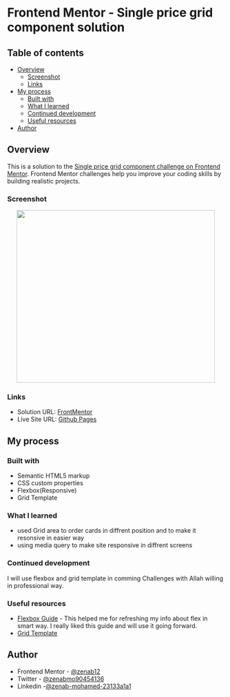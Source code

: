 # Frontend Mentor - Single price grid component solution

## Table of contents

- [Overview](#overview)
  - [Screenshot](#screenshot)
  - [Links](#links)
- [My process](#my-process)
  - [Built with](#built-with)
  - [What I learned](#what-i-learned)
  - [Continued development](#continued-development)
  - [Useful resources](#useful-resources)
- [Author](#author)


## Overview
This is a solution to the [Single price grid component challenge on Frontend Mentor](https://www.frontendmentor.io/challenges/single-price-grid-component-5ce41129d0ff452fec5abbbc). Frontend Mentor challenges help you improve your coding skills by building realistic projects. 


### Screenshot
<p align="center">
<img src="https://user-images.githubusercontent.com/78083890/172053723-b6107759-7876-4d35-b2b4-a6d0c6981fd9.png" width="460" height="400">
</p>


### Links

- Solution URL: [FrontMentor](https://www.frontendmentor.io/solutions/responsive-single-price-card-component-using-grid-template-itQlLrORq2)
- Live Site URL: [Github Pages](https://zenab12.github.io/Single-Price-Grid-component/)

## My process

### Built with

- Semantic HTML5 markup
- CSS custom properties
- Flexbox(Responsive)
- Grid Template


### What I learned

- used Grid area to order cards in diffrent position and to make it resonsive in easier way 
- using media query to make site responsive in diffrent screens


### Continued development
I will use flexbox and grid template in comming Challenges with Allah willing  in professional way.


### Useful resources

- [Flexbox Guide](https://css-tricks.com/snippets/css/a-guide-to-flexbox/) - This helped me for refreshing my info about flex in smart way. I really liked this guide and will use it going forward.
- [Grid Template](https://css-tricks.com/snippets/css/complete-guide-grid/)

## Author

- Frontend Mentor - [@zenab12](https://www.frontendmentor.io/profile/zenab12)
- Twitter - [@zenabmo90454136](https://twitter.com/zenabmo90454136)
- Linkedin -[@zenab-mohamed-23133a1a1](https://www.linkedin.com/in/zenab-mohamed-23133a1a1/)

